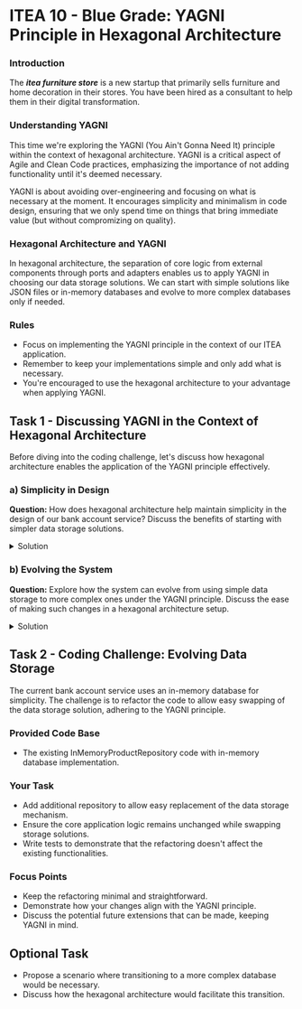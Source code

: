 # ITEA 10 - Blue Grade: YAGNI Principle in Hexagonal Architecture

### Introduction

The ***itea furniture store*** is a new startup that primarily sells furniture
and home decoration in their stores. You have been hired as a consultant to
help them in their digital transformation.

### Understanding YAGNI

This time we're exploring the YAGNI (You Ain't Gonna Need It) principle within
the context of hexagonal architecture. YAGNI is a critical aspect of Agile and
Clean Code practices, emphasizing the importance of not adding functionality
until it's deemed necessary.

YAGNI is about avoiding over-engineering and focusing on what is necessary at
the moment. It encourages simplicity and minimalism in code design, ensuring
that we only spend time on things that bring immediate value (but without
compromizing on quality).

### Hexagonal Architecture and YAGNI

In hexagonal architecture, the separation of core logic from external components
through ports and adapters enables us to apply YAGNI in choosing our data
storage solutions. We can start with simple solutions like JSON files or
in-memory databases and evolve to more complex databases only if needed.

### Rules

- Focus on implementing the YAGNI principle in the context of our ITEA
  application.
- Remember to keep your implementations simple and only add what is necessary.
- You're encouraged to use the hexagonal architecture to your advantage when
  applying YAGNI.

## Task 1 - Discussing YAGNI in the Context of Hexagonal Architecture

Before diving into the coding challenge, let's discuss how hexagonal
architecture enables the application of the YAGNI principle effectively.

### a) **Simplicity in Design**<br/>

**Question:** How does hexagonal architecture help maintain simplicity in the
design of our bank account service? Discuss the benefits of starting with
simpler data storage solutions.

<details>
<summary>Solution</summary>

- Hexagonal architecture aids in maintaining simplicity by segregating the core
  business logic from external interfaces like data storage, using ports and
  adapters.
- This separation ensures that the core logic is not coupled with
  storage-specific details, keeping it simple and focused.
- Starting with simpler storage solutions like in-memory databases reduces
  initial complexity and facilitates easier testing and flexibility for future
  changes.

</details>

### b) **Evolving the System**<br/>

**Question:** Explore how the system can evolve from using simple data storage
to more complex ones under the YAGNI principle. Discuss the ease of making such
changes in a hexagonal architecture setup.

<details>
<summary>Solution</summary>

- Under YAGNI, the system evolves to include complex components only as needed,
  avoiding unnecessary initial work.
- Hexagonal architecture allows for smooth transitions in data storage without
  impacting the core logic, by simply replacing or extending adapters.
- For instance, upgrading from an in-memory database to a persistent storage
  solution can be done by introducing a new adapter, with no changes required in
  the core application.

</details>



## Task 2 - Coding Challenge: Evolving Data Storage

The current bank account service uses an in-memory database for simplicity. The
challenge is to refactor the code to allow easy swapping of the data storage
solution, adhering to the YAGNI principle.

### Provided Code Base

- The existing InMemoryProductRepository code with in-memory database implementation.

### Your Task

- Add additional repository to allow easy replacement of the data storage mechanism.
- Ensure the core application logic remains unchanged while swapping storage solutions.
- Write tests to demonstrate that the refactoring doesn't affect the existing functionalities.

### Focus Points

- Keep the refactoring minimal and straightforward.
- Demonstrate how your changes align with the YAGNI principle.
- Discuss the potential future extensions that can be made, keeping YAGNI in mind.

## Optional Task

- Propose a scenario where transitioning to a more complex database would be necessary.
- Discuss how the hexagonal architecture would facilitate this transition.
